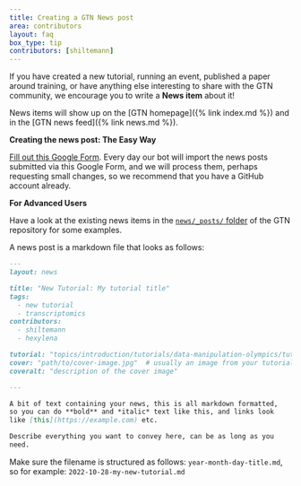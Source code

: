 ```yaml
---
title: Creating a GTN News post
area: contributors
layout: faq
box_type: tip
contributors: [shiltemann]
---
```


If you have created a new tutorial, running an event, published a paper around training, or have anything else interesting to share with the GTN community, we encourage you to write a **News item** about it!

News items will show up on the [GTN homepage]({% link index.md %}) and in the [GTN news feed]({% link news.md %}).

**Creating the news post: The Easy Way**

[Fill out this Google Form](https://forms.gle/6SRAVcppzieef7Zz9). Every day our bot will import the news posts submitted via this Google Form, and we will process them, perhaps requesting small changes, so we recommend that you have a GitHub account already.

**For Advanced Users**

Have a look at the existing news items in the [`news/_posts/` folder](https://github.com/galaxyproject/training-material/tree/main/news/_posts) of the GTN repository for some examples.

A news post is a markdown file that looks as follows:


```markdown
---
layout: news

title: "New Tutorial: My tutorial title"
tags:
  - new tutorial
  - transcriptomics
contributors:
  - shiltemann
  - hexylena

tutorial: "topics/introduction/tutorials/data-manipulation-olympics/tutorial.html"
cover: "path/to/cover-image.jpg"  # usually an image from your tutorial
coveralt: "description of the cover image"

---

A bit of text containing your news, this is all markdown formatted,
so you can do **bold** and *italic* text like this, and links look
like [this](https://example.com) etc.

Describe everything you want to convey here, can be as long as you
need.
```

Make sure the filename is structured as follows: `year-month-day-title.md`, so for example: `2022-10-28-my-new-tutorial.md`
